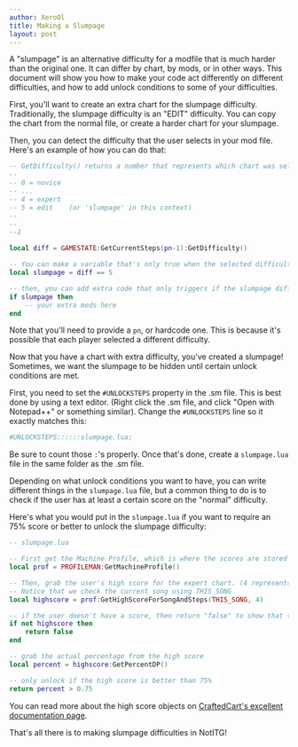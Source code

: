 ```yaml
---
author: XeroOl
title: Making a Slumpage
layout: post
---
```


A "slumpage" is an alternative difficulty for a modfile that is much harder than the original one. It can differ by chart, by mods, or in other ways. This document will show you how to make your code act differently on different difficulties, and how to add unlock conditions to some of your difficulties.

First, you'll want to create an extra chart for the slumpage difficulty. Traditionally, the slumpage difficulty is an "EDIT" difficulty. You can copy the chart from the normal file, or create a harder chart for your slumpage.

Then, you can detect the difficulty that the user selects in your mod file. Here's an example of how you can do that:
```lua
-- GetDifficulty() returns a number that represents which chart was selected
--
-- 0 = novice
-- ...
-- 4 = expert
-- 5 = edit    (or 'slumpage' in this context)
--
--
--1

local diff = GAMESTATE:GetCurrentSteps(pn-1):GetDifficulty()

-- You can make a variable that's only true when the selected difficulty is the slumpage
local slumpage = diff == 5

-- then, you can add extra code that only triggers if the slumpage difficulty is played
if slumpage then
    -- your extra mods here
end
```

Note that you'll need to provide a `pn`, or hardcode one. This is because it's possible that each player selected a different difficulty.


Now that you have a chart with extra difficulty, you've created a slumpage! Sometimes, we want the slumpage to be hidden until certain unlock conditions are met.

First, you need to set the `#UNLOCKSTEPS` property in the .sm file. This is best done by using a text editor. (Right click the .sm file, and click "Open with Notepad++" or something similar). Change the `#UNLOCKSTEPS` line so it exactly matches this:

```ini
#UNLOCKSTEPS::::::slumpage.lua;
```

Be sure to count those `:`'s properly. Once that's done, create a `slumpage.lua` file in the same folder as the .sm file.

Depending on what unlock conditions you want to have, you can write different things in the `slumpage.lua` file, but a common thing to do is to check if the user has at least a certain score on the "normal" difficulty.

Here's what you would put in the `slumpage.lua` if you want to require an 75% score or better to unlock the slumpage difficulty:

```lua
-- slumpage.lua

-- First get the Machine Profile, which is where the scores are stored
local prof = PROFILEMAN:GetMachineProfile()

-- Then, grab the user's high score for the expert chart. (4 represents the expert difficulty)
-- Notice that we check the current song using THIS_SONG
local highscore = prof:GetHighScoreForSongAndSteps(THIS_SONG, 4)

-- if the user doesn't have a score, then return "false" to show that the file is still locked
if not highscore then
	return false
end

-- grab the actual percentage from the high score
local percent = highscore:GetPercentDP()

-- only unlock if the high score is better than 75%
return percent > 0.75
```

You can read more about the high score objects on [CraftedCart's excellent documentation page](https://craftedcart.gitlab.io/notitg_docs/lua_api/high_score.html).


That's all there is to making slumpage difficulties in NotITG!
